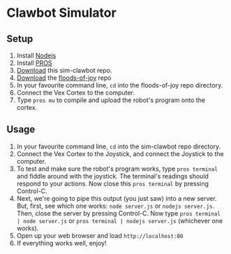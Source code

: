 # Clawbot Simulator

## Setup

1. Install [Nodejs](https://nodejs.org/en/)
2. Install [PROS](http://pros.cs.purdue.edu/)
3. [Download](https://github.com/ErnWong/sim-clawbot/archive/master.zip) this sim-clawbot repo.
4. [Download](https://github.com/ErnWong/floods-of-joy/archive/master.zip) the [floods-of-joy](https://github.com/ErnWong/floods-of-joy) repo
5. In your favourite command line, `cd` into the floods-of-joy repo directory.
6. Connect the Vex Cortex to the computer.
7. Type `pros mu` to compile and upload the robot's program onto the cortex.

## Usage

1. In your favourite command line, `cd` into the sim-clawbot repo directory.
2. Connect the Vex Cortex to the Joystick, and connect the Joystick to the computer.
3. To test and make sure the robot's program works, type `pros terminal` and fiddle around with the joystick. The terminal's readings should respond to your actions. Now close this `pros terminal` by pressing Control-C.
4. Next, we're going to pipe this output (you just saw) into a new server. But, first, see which one works: `node server.js` or `nodejs server.js`. Then, close the server by pressing Control-C. Now type `pros terminal | node server.js` or `pros terminal | nodejs server.js` (whichever one works).
5. Open up your web browser and load `http://localhost:80`
6. If everything works well, enjoy!
